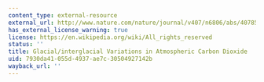 ```yaml
---
content_type: external-resource
external_url: http://www.nature.com/nature/journal/v407/n6806/abs/407859a0.html
has_external_license_warning: true
license: https://en.wikipedia.org/wiki/All_rights_reserved
status: ''
title: Glacial/interglacial Variations in Atmospheric Carbon Dioxide
uid: 7930da41-055d-4937-ae7c-30504927142b
wayback_url: ''
---
```

